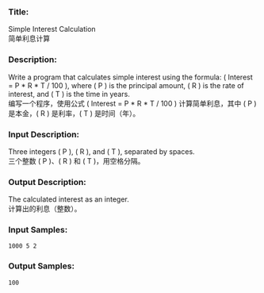 ### **Title:**  
Simple Interest Calculation  
简单利息计算

### **Description:** 
Write a program that calculates simple interest using the formula: ( Interest = P * R * T / 100 ), where ( P ) is the principal amount, ( R ) is the rate of interest, and ( T ) is the time in years.  
编写一个程序，使用公式 ( Interest = P * R * T / 100 ) 计算简单利息，其中 ( P ) 是本金，( R ) 是利率，( T ) 是时间（年）。

### **Input Description:**  
Three integers ( P ), ( R ), and ( T ), separated by spaces.  
三个整数 ( P )、( R ) 和 ( T )，用空格分隔。

### **Output Description:**  
The calculated interest as an integer.  
计算出的利息（整数）。

### **Input Samples:**  
`1000 5 2`

### **Output Samples:**  
`100`
